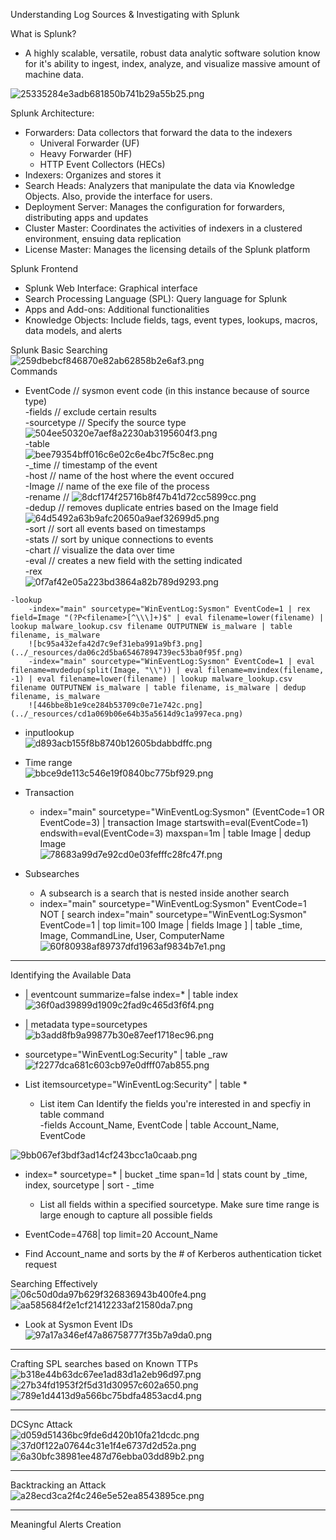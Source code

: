    

Understanding Log Sources & Investigating with Splunk

What is Splunk?

- A highly scalable, versatile, robust data analytic software solution know for it's ability to ingest, index, analyze, and visualize massive amount of machine data.

![25335284e3adb681850b741b29a55b25.png](1397656183cd46688993c1dbb751fe67.png)

Splunk Architecture:

- Forwarders: Data collectors that forward the data to the indexers  
    - Univeral Forwarder (UF)  
    - Heavy Forwarder (HF)  
    - HTTP Event Collectors (HECs)
- Indexers: Organizes and stores it
- Search Heads: Analyzers that manipulate the data via Knowledge Objects. Also, provide the interface for users.
- Deployment Server: Manages the configuration for forwarders, distributing apps and updates
- Cluster Master: Coordinates the activities of indexers in a clustered environment, ensuing data replication
- License Master: Manages the licensing details of the Splunk platform

Splunk Frontend

- Splunk Web Interface: Graphical interface
- Search Processing Language (SPL): Query language for Splunk
- Apps and Add-ons: Additional functionalities
- Knowledge Objects: Include fields, tags, event types, lookups, macros, data models, and alerts

Splunk Basic Searching  
![259dbebcf846870e82ab62858b2e6af3.png](a323381746004c26ad4ce870a578d2e5.png)  
Commands  
- EventCode // sysmon event code (in this instance because of source type)  
-fields // exclude certain results  
-sourcetype // Specify the source type  
![504ee50320e7aef8a2230ab3195604f3.png](4bdc8f5e5ec3407b9986c5e1a08080ab.png)  
-table  
![bee79354bff016c6e02c6e4bc7f5c8ec.png](c5fa8536fa694095add030a9777f8eab.png)  
-_time // timestamp of the event  
-host // name of the host where the event occured  
-Image // name of the exe file of the process  
-rename // ![8dcf174f25716b8f47b41d72cc5899cc.png](95ffb70437ac4feb9d61f2e4fae9c836.png)  
-dedup // removes duplicate entries based on the Image field  
![64d5492a63b9afc20650a9aef32699d5.png](675fdafc79ee4ec1bf2111e26be2a064.png)  
-sort // sort all events based on timestamps  
-stats // sort by unique connections to events  
-chart // visualize the data over time  
-eval // creates a new field with the setting indicated  
-rex  
![0f7af42e05a223bd3864a82b789d9293.png](0d3b40afeaa34c9897a229a8a8d3ab65.png)

```
-lookup
	-index="main" sourcetype="WinEventLog:Sysmon" EventCode=1 | rex field=Image "(?P<filename>[^\\\]+)$" | eval filename=lower(filename) | lookup malware_lookup.csv filename OUTPUTNEW is_malware | table filename, is_malware
	![bc95a432efa42d7c9ef31eba991a9bf3.png](../_resources/da06c2d5ba65467894739ec53ba0f95f.png)
	-index="main" sourcetype="WinEventLog:Sysmon" EventCode=1 | eval filename=mvdedup(split(Image, "\\")) | eval filename=mvindex(filename, -1) | eval filename=lower(filename) | lookup malware_lookup.csv filename OUTPUTNEW is_malware | table filename, is_malware | dedup filename, is_malware
	![446bbe8b1e9ce284b53709c0e71e742c.png](../_resources/cd1a069b06e64b35a5614d9c1a997eca.png)
```

- inputlookup  
    ![d893acb155f8b8740b12605bdabbdffc.png](f9043386cc8444308f2b5b50bb05277e.png)
    
- Time range  
    ![bbce9de113c546e19f0840bc775bf929.png](829c8c03bb9745368c2081465c91111a.png)
    
- Transaction  
    - index="main" sourcetype="WinEventLog:Sysmon" (EventCode=1 OR EventCode=3) | transaction Image startswith=eval(EventCode=1) endswith=eval(EventCode=3) maxspan=1m | table Image | dedup Image  
    ![78683a99d7e92cd0e03fefffc28fc47f.png](5fa6f325a69444fd84c98d75d467e635.png)
    
- Subsearches
    
    - A subsearch is a search that is nested inside another search
    - index="main" sourcetype="WinEventLog:Sysmon" EventCode=1 NOT [ search index="main" sourcetype="WinEventLog:Sysmon" EventCode=1 | top limit=100 Image | fields Image ] | table _time, Image, CommandLine, User, ComputerName  
        ![60f80938af89737dfd1963af9834b7e1.png](604af2c67bc54c328df4ca385a1c8ac0.png)

---

Identifying the Available Data

- | eventcount summarize=false index=* | table index  
    ![36f0ad39899d1909c2fad9c465d3f6f4.png](c02ea69148d34607b74c587281e3406e.png)
    
- | metadata type=sourcetypes  
    ![b3add8fb9a99877b30e87eef1718ec96.png](172339bd73504592a9ad93c4a2b58b0c.png)
    
- sourcetype="WinEventLog:Security" | table _raw  
    ![f2277dca681c603cb97e0dfff07ab855.png](5f1bebb251254a57a7d006742ec6b31d.png)
    
- List itemsourcetype="WinEventLog:Security" | table *  
    - List item Can Identify the fields you're interested in and specfiy in table command  
    -fields Account_Name, EventCode | table Account_Name, EventCode
    

![9bb067ef3bdf3ad14cf243bcc1a0caab.png](c0c745d708784e09928f326e4fa3a553.png)

- index=* sourcetype=* | bucket _time span=1d | stats count by _time, index, sourcetype | sort - _time
    
    - List all fields within a specified sourcetype. Make sure time range is large enough to capture all possible fields
- EventCode=4768| top limit=20 Account_Name
    
- Find Account_name and sorts by the # of Kerberos authentication ticket request
    

Searching Effectively  
![06c50d0da97b629f326836943b400fe4.png](4378914d715c415a85a1eb96596f0414.png)  
![aa585684f2e1cf21412233af21580da7.png](00ca10d6507940f98e06d760f35ef15c.png)

- Look at Sysmon Event IDs  
    ![97a17a346ef47a86758777f35b7a9da0.png](28158c035ce64c7396888096a6fdf9c0.png)

---

Crafting SPL searches based on Known TTPs  
![b318e44b63dc67ee1ad83d1a2eb96d97.png](02aa3f00b1234f0e8251eb0846d6a532.png)  
![27b34fd1953f2f5d31d30957c602a650.png](6682382f03f445588da58f302b837a17.png)  
![789e1d4413d9a566bc75bdfa4853acd4.png](a962a7c39ce341ddacf8a3f7415ad529.png)

---

DCSync Attack  
![d059d51436bc9fde6d420b10fa21dcdc.png](f587bc3f733f48a4bc3d1eb9c065221e.png)  
![37d0f122a07644c31e1f4e6737d2d52a.png](2eeb40552b3344f8bf2d5c81e6c64678.png)  
![6a30bfc38981ee487d76ebba03dd89b2.png](713a54b10a844f3483d9be22b4d5bbc5.png)

---

Backtracking an Attack  
![a28ecd3ca2f4c246e5e52ea8543895ce.png](1916835b78954c17adc8c815dd226de9.png)

---

Meaningful Alerts Creation